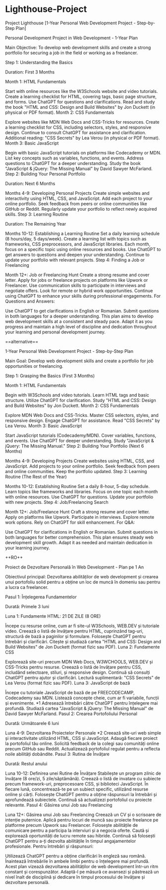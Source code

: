 # Lighthouse-Project

Project Lighthouse [1-Year Personal Web Development Project - Step-by-Step Plan]

Personal Development Project in Web Development - 1-Year Plan

Main Objective: To develop web development skills and create a strong portfolio for securing a job in the field or working as a freelancer.

Step 1: Understanding the Basics

Duration: First 3 Months

Month 1: HTML Fundamentals

Start with online resources like the W3Schools website and video tutorials.
Create a learning checklist for HTML, covering tags, basic page structure, and forms.
Use ChatGPT for questions and clarifications.
Read and study the book "HTML and CSS: Design and Build Websites" by Jon Duckett (in physical or PDF format).
Month 2: CSS Fundamentals

Explore websites like MDN Web Docs and CSS-Tricks for resources.
Create a learning checklist for CSS, including selectors, styles, and responsive design.
Continue to consult ChatGPT for assistance and clarification.
Additional reading: "CSS Secrets" by Lea Verou (in physical or PDF format).
Month 3: Basic JavaScript

Begin with basic JavaScript tutorials on platforms like Codecademy or MDN.
List key concepts such as variables, functions, and events.
Address questions to ChatGPT for a deeper understanding.
Study the book "JavaScript & jQuery: The Missing Manual" by David Sawyer McFarland.
Step 2: Building Your Personal Portfolio

Duration: Next 6 Months

Months 4-9: Developing Personal Projects
Create simple websites and interactivity using HTML, CSS, and JavaScript.
Add each project to your online portfolio.
Seek feedback from peers or online communities like GitHub or Reddit.
Regularly update your portfolio to reflect newly acquired skills.
Step 3: Learning Routine

Duration: The Remaining Year

Months 10-12: Establishing a Learning Routine
Set a daily learning schedule (8 hours/day, 5 days/week).
Create a learning list with topics such as frameworks, CSS preprocessors, and JavaScript libraries.
Each month, focus on a specific topic using online resources and books.
Use ChatGPT to get answers to questions and deepen your understanding.
Continue to update your portfolio with relevant projects.
Step 4: Finding a Job or Freelancing

Month 12+: Job or Freelancing Hunt
Create a strong resume and cover letter.
Apply for jobs or freelance projects on platforms like Upwork or Freelancer.
Use communication skills to participate in interviews and negotiate offers.
Look for remote or hybrid work opportunities.
Continue using ChatGPT to enhance your skills during professional engagements.
For Questions and Answers:

Use ChatGPT to get clarifications in English or Romanian.
Submit questions in both languages for a deeper understanding.
This plan aims to develop web development skills at a consistent and steady pace. Adapt it as you progress and maintain a high level of discipline and dedication throughout your learning and personal development journey. 

==alternative==

1-Year Personal Web Development Project - Step-by-Step Plan

Main Goal: Develop web development skills and create a portfolio for job opportunities or freelancing.

Step 1: Grasping the Basics (First 3 Months)

Month 1: HTML Fundamentals

Begin with W3Schools and video tutorials.
Learn HTML tags and basic structure.
Utilize ChatGPT for clarification.
Study "HTML and CSS: Design and Build Websites" by Jon Duckett.
Month 2: CSS Fundamentals

Explore MDN Web Docs and CSS-Tricks.
Master CSS selectors, styles, and responsive design.
Engage ChatGPT for assistance.
Read "CSS Secrets" by Lea Verou.
Month 3: Basic JavaScript

Start JavaScript tutorials (Codecademy/MDN).
Cover variables, functions, and events.
Use ChatGPT for deeper understanding.
Study "JavaScript & jQuery: The Missing Manual."
Step 2: Building Your Portfolio (Next 6 Months)

Months 4-9: Developing Projects
Create websites using HTML, CSS, and JavaScript.
Add projects to your online portfolio.
Seek feedback from peers and online communities.
Keep the portfolio updated.
Step 3: Learning Routine (The Rest of the Year)

Months 10-12: Establishing Routine
Set a daily 8-hour, 5-day schedule.
Learn topics like frameworks and libraries.
Focus on one topic each month with online resources.
Use ChatGPT for questions.
Update your portfolio with new projects.
Step 4: Job/Freelancing Search

Month 12+: Job/Freelance Hunt
Craft a strong resume and cover letter.
Apply on platforms like Upwork.
Participate in interviews.
Explore remote work options.
Rely on ChatGPT for skill enhancement.
For Q&A:

Use ChatGPT for clarifications in English or Romanian.
Submit questions in both languages for better comprehension.
This plan ensures steady web development skill growth. Adapt it as needed and maintain dedication in your learning journey. 


++RO++

Proiect de Dezvoltare Personală în Web Development - Plan pe 1 An

Obiectivul principal: Dezvoltarea abilităților de web development și crearea unui portofoliu solid pentru a obține un loc de muncă în domeniu sau pentru a lucra ca freelancer.

Pasul 1: Înțelegerea Fundamentelor

Durată: Primele 3 luni

Luna 1: Fundamente HTML: 21 DE ZILE (8 ORE)

Începe cu resurse online, cum ar fi site-ul W3Schools, WEB.DEV și tutoriale video.
Creează o listă de învățare pentru HTML, cuprinzând tag-uri, structură de bază a paginilor și formulare.
Folosește ChatGPT pentru întrebări și clarificări.
Citește și studiază cartea "HTML and CSS: Design and Build Websites" de Jon Duckett (format fizic sau PDF).
Luna 2: Fundamente CSS

Explorează site-uri precum MDN Web Docs, W3WCHOOLS, WEB.DEV și CSS-Tricks pentru resurse.
Creează o listă de învățare pentru CSS, includând selectoare, stiluri, și responsive design.
Continuă să consulți ChatGPT pentru ajutor și clarificări.
Lectură suplimentară: "CSS Secrets" de Lea Verou (format fizic sau PDF).
Luna 3: JavaScript de bază

Începe cu tutoriale JavaScript de bază de pe FREECODECAMP, Codecademy sau MDN.
Listează concepte cheie, cum ar fi variabile, funcții și evenimente. *1
Adresează întrebări către ChatGPT pentru înțelegere mai profundă.
Studiază cartea "JavaScript & jQuery: The Missing Manual" de David Sawyer McFarland.
Pasul 2: Crearea Portofoliului Personal

Durată: Următoarele 6 luni

Luna 4-9: Dezvoltarea Proiectelor Personale *2
Creează site-uri web simple și interactivitate utilizând HTML, CSS și JavaScript.
Adaugă fiecare proiect la portofoliul tău online.
Solicită feedback de la colegi sau comunități online precum GitHub sau Reddit.
Actualizează portofoliul regulat pentru a reflecta noile abilități dobândite.
Pasul 3: Rutina de Învățare

Durată: Restul anului

Luna 10-12: Definirea unei Rutine de Învățare
Stabilește un program zilnic de învățare (8 ore/zi, 5 zile/săptămână).
Creează o listă de invatare cu subiecte precum framework-uri, preprocesoare CSS, și biblioteci JavaScript.
În fiecare lună, concentrează-te pe un subiect specific, utilizând resurse online și cărți.
Folosește ChatGPT pentru a obține răspunsuri la întrebări și aprofundează subiectele.
Continuă să actualizezi portofoliul cu proiecte relevante.
Pasul 4: Găsirea unui Job sau Freelancing

Luna 12+: Găsirea unui Job sau Freelancing
Creează un CV și o scrisoare de intenție puternice.
Aplică pentru locuri de muncă sau proiecte freelance pe platforme precum Upwork sau Freelancer.
Folosește abilitățile de comunicare pentru a participa la interviuri și a negocia oferte.
Caută și explorează oportunități de lucru remote sau hibride.
Continuă să folosești ChatGPT pentru a-ți dezvolta abilitățile în timpul angajamentelor profesionale.
Pentru întrebări și răspunsuri:

Utilizează ChatGPT pentru a obține clarificări în engleză sau română.
Înaintează întrebările în ambele limbi pentru o înțelegere mai profundă.
Acest plan vizează dezvoltarea abilităților de web development într-un ritm constant și corespunzător. Adaptă-l pe măsură ce avansezi și păstrează un nivel înalt de disciplină și dedicare în timpul procesului de învățare și dezvoltare personală. 
